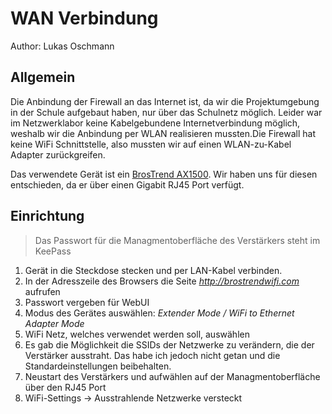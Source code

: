 # WAN Verbindung

Author: Lukas Oschmann

## Allgemein

Die Anbindung der Firewall an das Internet ist, da wir die Projektumgebung in der Schule aufgebaut haben, 
nur über das Schulnetz möglich. Leider war im Netzwerklabor keine Kabelgebundene Internetverbindung möglich, 
weshalb wir die Anbindung per WLAN realisieren mussten.Die Firewall hat keine WiFi Schnittstelle, also mussten wir auf einen WLAN-zu-Kabel Adapter zurückgreifen. 

Das verwendete Gerät ist ein [BrosTrend AX1500](https://www.amazon.de/dp/B0C4DKZVCM?ref=ppx_yo2ov_dt_b_fed_asin_title). Wir haben uns für diesen entschieden, da er über einen Gigabit RJ45 Port verfügt. 

## Einrichtung

> Das Passwort für die Managmentoberfläche des Verstärkers steht im KeePass

1. Gerät in die Steckdose stecken und per LAN-Kabel verbinden.
2. In der Adresszeile des Browsers die Seite *http://brostrendwifi.com* aufrufen
3. Passwort vergeben für WebUI
4. Modus des Gerätes auswählen: *Extender Mode / WiFi to Ethernet Adapter Mode*
5. WiFi Netz, welches verwendet werden soll, auswählen
6. Es gab die Möglichkeit die SSIDs der Netzwerke zu verändern, die der Verstärker ausstraht. Das habe ich jedoch nicht getan und die Standardeinstellungen beibehalten.
7. Neustart des Verstärkers und aufwählen auf der Managmentoberfläche über den RJ45 Port
8. WiFi-Settings -> Ausstrahlende Netzwerke versteckt

